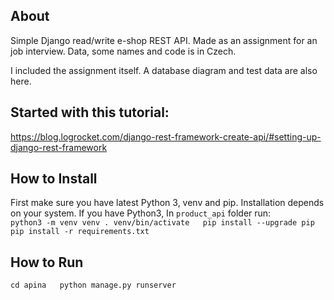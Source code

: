 ## About
Simple Django read/write e-shop REST API.
Made as an assignment for an job interview.
Data, some names and code is in Czech.


I included the assignment itself. A database diagram and test data are also here.


## Started with this tutorial:
https://blog.logrocket.com/django-rest-framework-create-api/#setting-up-django-rest-framework


## How to Install
First make sure you have latest Python 3, venv and pip.
Installation depends on your system. If you have Python3, 
In `product_api` folder run:  
`
python3 -m venv venv
. venv/bin/activate  
pip install --upgrade pip  
pip install -r requirements.txt
`

## How to Run
`
cd apina  
python manage.py runserver
`
